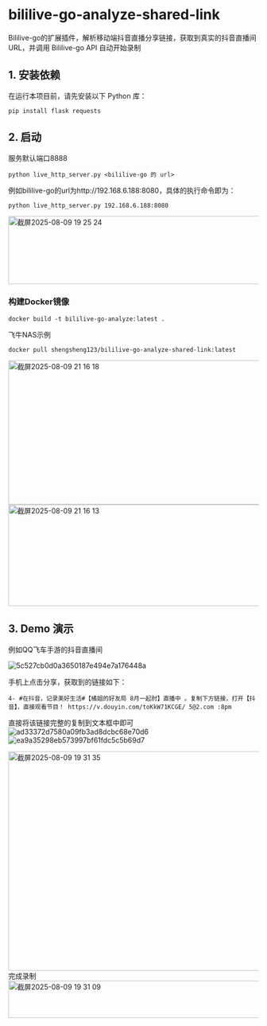 # bililive-go-analyze-shared-link
Bililive-go的扩展插件，解析移动端抖音直播分享链接，获取到真实的抖音直播间 URL，并调用 Bililive-go API 自动开始录制


## 1. 安装依赖

在运行本项目前，请先安装以下 Python 库：

```
pip install flask requests
```


## 2. 启动
服务默认端口8888
```
python live_http_server.py <bililive-go 的 url>
```
例如bililive-go的url为http://192.168.6.188:8080，具体的执行命令即为：
```
python live_http_server.py 192.168.6.188:8080
```

<img width="1084" height="137" alt="截屏2025-08-09 19 25 24" src="https://github.com/user-attachments/assets/f5e533f5-3175-422a-95ab-5c2b02ca5ba8" />

### 构建Docker镜像
```
docker build -t bililive-go-analyze:latest .
```
飞牛NAS示例

```docker pull shengsheng123/bililive-go-analyze-shared-link:latest```

<img width="670" height="290" alt="截屏2025-08-09 21 16 18" src="https://github.com/user-attachments/assets/2ec99eeb-9bd6-401d-9b06-467e37b94665" />

<img width="656" height="204" alt="截屏2025-08-09 21 16 13" src="https://github.com/user-attachments/assets/72ca52ab-72f7-44b9-8bcd-bfb52e68d4b6" />


## 3. Demo 演示
例如QQ飞车手游的抖音直播间

![5c527cb0d0a3650187e494e7a176448a](https://github.com/user-attachments/assets/b7cde83b-50c2-435f-88c3-b5ba28f51315)

手机上点击分享，获取到的链接如下：
```
4- #在抖音，记录美好生活#【橘姐的好友局 8月一起肘】直播中 。复制下方链接，打开【抖音】，直接观看节目！ https://v.douyin.com/toKkW71KCGE/ 5@2.com :8pm
```
直接将该链接完整的复制到文本框中即可
![ad33372d7580a09fb3ad8dcbc68e70d6](https://github.com/user-attachments/assets/2172782d-7f7b-455d-a97a-53d851631030)
![ea9a35298eb573997bf61fdc5c5b69d7](https://github.com/user-attachments/assets/2190ab23-e30e-4999-b8bd-b03580a343c1)


<img width="1916" height="441" alt="截屏2025-08-09 19 31 35" src="https://github.com/user-attachments/assets/c6b1f97f-0c6d-4500-9c0f-6bde4b8ec896" />
完成录制
<img width="1362" height="75" alt="截屏2025-08-09 19 31 09" src="https://github.com/user-attachments/assets/74e8a0c3-f620-441e-b421-55e40edb0695" />
